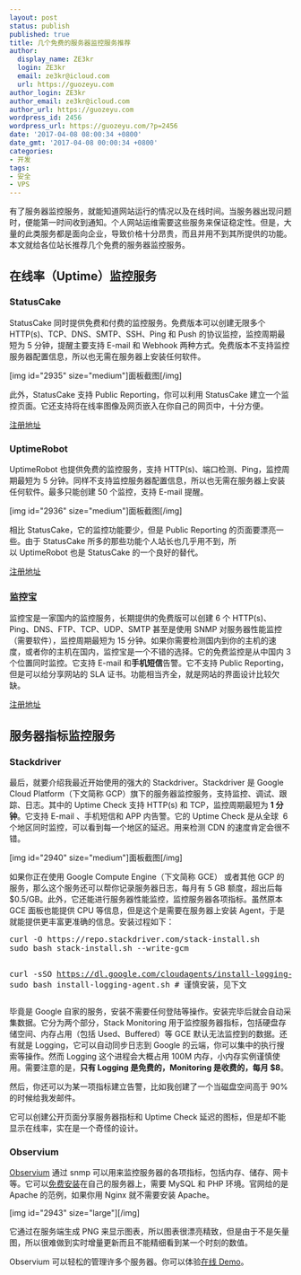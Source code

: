 ```yaml
---
layout: post
status: publish
published: true
title: 几个免费的服务器监控服务推荐
author:
  display_name: ZE3kr
  login: ZE3kr
  email: ze3kr@icloud.com
  url: https://guozeyu.com
author_login: ZE3kr
author_email: ze3kr@icloud.com
author_url: https://guozeyu.com
wordpress_id: 2456
wordpress_url: https://guozeyu.com/?p=2456
date: '2017-04-08 08:00:34 +0800'
date_gmt: '2017-04-08 00:00:34 +0800'
categories:
- 开发
tags:
- 安全
- VPS
---
```

<p>有了服务器监控服务，就能知道网站运行的情况以及在线时间。当服务器出现问题时，便能第一时间收到通知。个人网站运维需要这些服务来保证稳定性。但是，大量的此类服务都是面向企业，导致价格十分昂贵，而且并用不到其所提供的功能。本文就给各位站长推荐几个免费的服务器监控服务。</p>
<p><!--more--></p>
<h2>在线率（Uptime）监控服务</h2>
<h3>StatusCake</h3>
<p>StatusCake 同时提供免费和付费的监控服务。免费版本可以创建无限多个 HTTP(s)、TCP、DNS、SMTP、SSH、Ping 和 Push 的协议监控，监控周期最短为 5 分钟，提醒主要支持 E-mail 和 Webhook 两种方式。免费版本不支持监控服务器配置信息，所以也无需在服务器上安装任何软件。</p>
<p>[img id="2935" size="medium"]面板截图[/img]</p>
<p>此外，StatusCake 支持 Public Reporting，你可以利用 StatusCake 建立一个监控页面。它还支持将在线率图像及网页嵌入在你自己的网页中，十分方便。</p>
<p><a href="https://app.statuscake.com/Try/?Plan=FREE" target="_blank">注册地址</a></p>
<h3>UptimeRobot</h3>
<p>UptimeRobot 也提供免费的监控服务，支持 HTTP(s)、端口检测、Ping，监控周期最短为 5 分钟。同样不支持监控服务器配置信息，所以也无需在服务器上安装任何软件。最多只能创建 50 个监控，支持 E-mail 提醒。</p>
<p>[img id="2936" size="medium"]面板截图[/img]</p>
<p>相比 StatusCake，它的监控功能要少，但是 Public Reporting 的页面要漂亮一些。由于 StatusCake 所多的那些功能个人站长也几乎用不到，所以 UptimeRobot 也是 StatusCake 的一个良好的替代。</p>
<p><a href="https://uptimerobot.com/signUp" target="_blank">注册地址</a></p>
<h3>监控宝</h3>
<p>监控宝是一家国内的监控服务，长期提供的免费版可以创建 6 个 HTTP(s)、Ping、DNS、FTP、TCP、UDP、SMTP 甚至是使用 SNMP 对服务器性能监控（需要软件），监控周期最短为 15 分钟。如果你需要检测国内到你的主机的速度，或者你的主机在国内，监控宝是一个不错的选择。它的免费监控是从中国内 3 个位置同时监控。它支持 E-mail 和<strong>手机短信</strong>告警。它不支持 Public Reporting，但是可以给分享网站的 SLA 证书。功能相当齐全，就是网站的界面设计比较欠缺。</p>
<p><a href="https://www.jiankongbao.com/new_signup" target="_blank">注册地址</a></p>
<h2>服务器指标监控服务</h2>
<h3>Stackdriver</h3>
<p>最后，就要介绍我最近开始使用的强大的 Stackdriver。Stackdriver 是 Google Cloud Platform（下文简称 GCP）旗下的服务器监控服务，支持监控、调试、跟踪、日志。其中的 Uptime Check 支持 HTTP(s) 和 TCP，监控周期最短为 <strong>1 分钟</strong>。它支持 E-mail 、手机短信和 APP 内告警。它的 Uptime Check 是从全球  6 个地区同时监控，可以看到每一个地区的延迟。用来检测 CDN 的速度肯定会很不错。</p>
<p>[img id="2940" size="medium"]面板截图[/img]</p>
<p>如果你正在使用 Google Compute Engine（下文简称 GCE） 或者其他 GCP 的服务，那么这个服务还可以帮你记录服务器日志，每月有 5 GB 额度，超出后每 $0.5/GB。此外，它还能进行服务器性能监控，监控服务器各项指标。虽然原本 GCE 面板也能提供 CPU 等信息，但是这个是需要在服务器上安装 Agent，于是就能提供更丰富更准确的信息。安装过程如下：</p>
<pre class="lang:sh decode:true">curl -O https://repo.stackdriver.com/stack-install.sh
sudo bash stack-install.sh --write-gcm

curl -sSO https://dl.google.com/cloudagents/install-logging-agent.sh
sudo bash install-logging-agent.sh # 谨慎安装，见下文</pre>
<p>毕竟是 Google 自家的服务，安装不需要任何登陆等操作。安装完毕后就会自动采集数据。它分为两个部分，Stack Monitoring 用于监控服务器指标，包括硬盘存储空间、内存占用（包括 Used、Buffered）等 GCE 默认无法监控到的数据。还有就是 Logging，它可以自动同步日志到 Google 的云端，你可以集中的执行搜索等操作。然而 Logging 这个进程会大概占用 100M 内存，小内存实例谨慎使用。需要注意的是，<strong>只有 Logging 是免费的，Monitoring 是收费的，每月 $8</strong>。</p>
<p>然后，你还可以为某一项指标建立告警，比如我创建了一个当磁盘空间高于 90% 的时候给我发邮件。</p>
<p>它可以创建公开页面分享服务器指标和 Uptime Check 延迟的图标，但是却不能显示在线率，实在是一个奇怪的设计。</p>
<h3>Observium</h3>
<p><a href="http://observium.org/" target="_blank">Observium</a> 通过 snmp 可以用来监控服务器的各项指标，包括内存、储存、网卡等。它可以<a href="http://observium.org/wiki/Installation" target="_blank">免费安装</a>在自己的服务器上，需要 MySQL 和 PHP 环境。官网给的是 Apache 的范例，如果你用 Nginx 就不需要安装 Apache。</p>
<p>[img id="2943" size="large"][/img]</p>
<p>它通过在服务端生成 PNG 来显示图表，所以图表很漂亮精致，但是由于不是矢量图，所以很难做到实时增量更新而且不能精细看到某一个时刻的数值。</p>
<p>Observium 可以轻松的管理许多个服务器。你可以体验<a href="http://demo.observium.org" target="_blank">在线 Demo</a>。</p>
